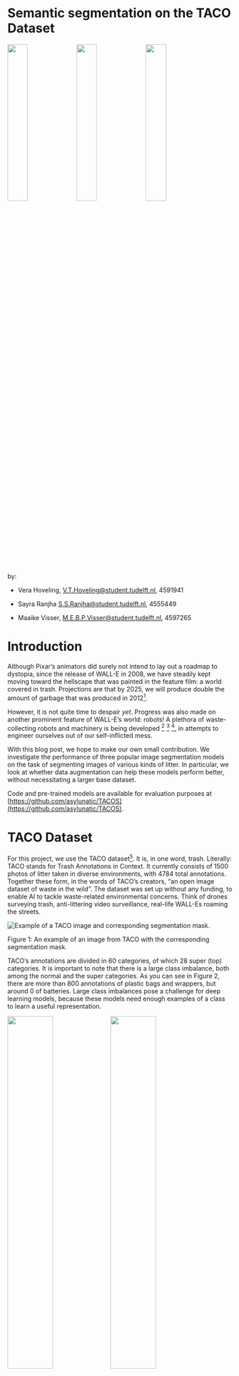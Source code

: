 


# Semantic segmentation on the TACO Dataset

<p float="left">

  <img src="figs/dataset0.png" width="30%" />

  <img src="figs/dataset1.png" width="30%" /> 

  <img src="figs/dataset2.png" width="30%" />

</p>

by: 

* Vera Hoveling, V.T.Hoveling@student.tudelft.nl, 4591941

* Sayra Ranjha S.S.Ranjha@student.tudelft.nl, 4555449

* Maaike Visser, M.E.B.P.Visser@student.tudelft.nl, 4597265


# Introduction

Although Pixar’s animators did surely not intend to lay out a roadmap to dystopia, since the release of WALL-E in 2008, we have steadily kept moving toward the hellscape that was painted in the feature film: a world covered in trash. Projections are that by 2025, we will produce double the amount of garbage that was produced in 2012[^1].

However, it is not quite time to despair _yet_. Progress was also made on another prominent feature of WALL-E’s world: robots! A plethora of waste-collecting robots and machinery is being developed [^2] [^3] [^4], in attempts to engineer ourselves out of our self-inflicted mess.

With this blog post, we hope to make our own small contribution. We investigate the performance of three popular image segmentation models on the task of segmenting images of various kinds of litter. In particular, we look at whether data augmentation can help these models perform better, without necessitating a larger base dataset.

Code and pre-trained models are available for evaluation purposes at [https://github.com/asylunatic/TACOS](https://github.com/asylunatic/TACOS). 


# TACO Dataset 

For this project, we use the TACO dataset[^5]. It is, in one word, trash. Literally: TACO stands for Trash Annotations in Context. It currently consists of 1500 photos of litter taken in diverse environments, with 4784 total annotations. Together these form, in the words of TACO’s creators, “an open image dataset of waste in the wild”. The dataset was set up without any funding, to enable AI to tackle waste-related environmental concerns. Think of drones surveying trash, anti-littering video surveillance, real-life WALL-Es roaming the streets.






![Example of a TACO image and corresponding segmentation mask.](figs/taco_image_mask_example.png "Example of a TACO image and corresponding segmentation mask.")


Figure 1: An example of an image from TACO with the corresponding segmentation mask.

TACO’s annotations are divided in 60 categories, of which 28 super (top) categories. It is important to note that there is a large class imbalance, both among the normal and the super categories. As you can see in Figure 2, there are more than 800 annotations of plastic bags and wrappers, but around 0 of batteries. Large class imbalances pose a challenge for deep learning models, because these models need enough examples of a class to learn a useful representation.

<p float="left">

  <img src="figs/super_cat_hist.png" width="45%" />

  <img src="figs/cat_hist.png" width="45%" />

</p>

Figure 2: Number of annotations per (super) class in TACO. Image taken from [http://tacodataset.org/stats](http://tacodataset.org/stats).


## Pre-processing

TACO’s annotations are in the COCO format[^6] . However, none of the models we chose to investigate work with COCO images out-of-the-box. Therefore, some preprocessing steps were needed. We:



*   Reduced the resolution of the images such that their largest dimension is 640 pixels in size, while maintaining aspect ratios, to achieve feasible training times.
*   Generated segmentation masks. In the COCO format, masks are given as a string of coordinates. However, our models take in an image tensor.
*   Set class labels for “undefined” areas. Sometimes, an area in a mask can belong to multiple classes at the same time. This can lead to strange behavior, so we mark such areas with the label ‘255’, which is ignored at training time.


# DeepLab

DeepLab is a state-of-the-art convolutional neural network for semantic image segmentation that makes use of atrous (or dilated) convolution to increase the field-of-view of filters without increasing the computational cost or number of parameters[^7]. 

Specifically, we used a PyTorch implementation of the DeepLabV3 model with a ResNet-50 backbone. Initially, we used the ResNet-101 backbone, but due to memory constraints we had to switch to ResNet-50. The PyTorch model is pre-trained on a subset of COCO train2017, using the categories present in the Pascal VOC dataset[^8]. 

The model is fine-tuned on the TACO dataset using SGD with a learning rate of 0.001 and a learning rate policy of 0.001 * (1 - iterations / max iterations)^0.9[^7]. We used a batch size of 2 as opposed to the batch size of 16 used in the original paper due to memory constraints.


## Training


### Baseline - no augmentation

First, we fine-tuned DeepLabV3 on the TACO dataset as-is with no further data augmentation. While the training and validation losses were quite low (Figure 3), the performance on the individual classes left a lot to be desired. As can be seen in Table 1, the model performs extremely well on the background (IoU of 0.98), and achieved an IoU > 0.5 for the bottle, can, carton, and cup classes, which happen to be the most common classes. The remaining classes had a rather poor performance, with most not even being predicted at all. 

<p float="left">

  <img src="figs/DeepLab.png" width="90%" />

</p>

Figure 3: The learning curve of DeepLab, using no data augmentation.


### Data augmentation - random cropping

Hoping to improve performance, we gave random cropping a try. However, as you can see in the learning curve in Figure 4, the validation loss is all over the place. The results on the test set were similarly disappointing, with the mean IoU down to 0.09 and the IoU of each class being significantly worse than before. 

In this case, the validation samples were also randomly cropped. Thinking that this caused the irregular validation loss, we fine-tuned DeepLab again using random cropping, but now leaving the validation images intact. While the validation loss is now lower than before (see Figure 5), it is still irregular and not decreasing. The performance on the test set is now slightly better, and it traded the ability to poorly recognize paper for the ability to poorly recognize bottle caps instead. 

<p float="left">

  <img src="figs/DeepLab_Random_Cropping.png" width="90%" />

</p>

Figure 4: The learning curve of DeepLab when using random cropping.

<p float="left">

  <img src="figs/DeepLab_Random_Cropping_2.png" width="90%" />

</p>

Figure 5: The learning curve of DeepLab using random cropping on training images, but not on the validation set.


### Weighted sampling

Desperate for improvement, we sought out other methods to counter the class imbalance of the TACO dataset. We tried a weighted cross-entropy loss using the inverse class frequencies as weights. This time, the validation loss curve was less irregular than before, but it was still unwilling to decrease. Although the performance on the test set is again worse than that of the first model, it is better than the random crop approaches. It also recognizes four more classes than the original model (bottle cap, lid, other plastic, and straw), where the IoU for bottle cap and other plastic is a respectable 0.14 and 0.16 respectively. While the IoU for other classes deteriorated, the IoU for plastic containers is at an all-time high of 0.50.  

<p float="left">

  <img src="figs/DeepLab_Weighted_Loss.png" width="90%" />

</p>

Figure 6: The learning curve of DeepLab when using weighted sampling.




### Data augmentations - more augmentations

As a final attempt to improve the performance of our DeepLab model on the TACO dataset, we decided to use the data augmentations as used by the authors of TACO in their Mask R-CNN implementation. These augmentations will be explained in more detail in the following section on Mask R-CNN. Unfortunately, again the performance of the model was poorer than that of the baseline model, as can be seen in Tables 1 and 2. 

<p float="left">

  <img src="figs/DeepLab_Augmented_Dataset.png" width="90%" />

</p>

Figure 7: The learning curve of DeepLab when using data augmentation.


### Conclusion 

It is evident that the class imbalance of the TACO dataset is detrimental to the performance of DeepLab on most classes in the dataset, particularly the classes with very few images. What makes matters worse is that the background class makes up the vast majority of each image, with the actual objects taking up a fraction of the image. As a result, the model only learns to predict the background and a couple of the most common classes well, namely “plastic bag & wrapper”, “bottle”, “can”, and “carton”. Notably, the second and third most common classes, “cigarette” and “unlabeled litter”,  are not learned by any of the DeepLab variations. An explanation for this might be that the former class has extremely small objects, which might be difficult to discern from the background. As for the latter class, while the objects are often small as well, the largest problem is that “unlabeled litter” is a hodgepodge of all objects that do not fit in any other category. As such, the objects are likely not very similar to each other, which can make learning this class very difficult.

It is interesting to see in Table 2 that all forms of data augmentation resulted in a worse performance than the baseline model, which is in stark contrast to our expectations. Perhaps these forms of data augmentation are simply not fit for remedying the class imbalance in the TACO dataset. Other approaches to counter the imbalance more explicitly, such as over- or undersampling, could be tried in the future. 


<table>
  <tr>
   <td>
   </td>
   <td>Normal
   </td>
   <td>Random crop
   </td>
   <td>Random crop (no crop on validation set)
   </td>
   <td>Weighted loss
   </td>
   <td>Augmentation
   </td>
  </tr>
  <tr>
   <td>Background
   </td>
   <td>0.98497
   </td>
   <td>0.971271
   </td>
   <td>0.979263
   </td>
   <td>0.980206
   </td>
   <td>0.974956
   </td>
  </tr>
  <tr>
   <td>Aluminium foil
   </td>
   <td>0
   </td>
   <td>0
   </td>
   <td>0
   </td>
   <td>0
   </td>
   <td>0
   </td>
  </tr>
  <tr>
   <td>Battery
   </td>
   <td>0
   </td>
   <td>0
   </td>
   <td>0
   </td>
   <td>0
   </td>
   <td>0
   </td>
  </tr>
  <tr>
   <td>Blister pack
   </td>
   <td>0
   </td>
   <td>0
   </td>
   <td>0
   </td>
   <td>0
   </td>
   <td>0
   </td>
  </tr>
  <tr>
   <td>Bottle
   </td>
   <td>0.735247
   </td>
   <td>0.395908
   </td>
   <td>0.516769
   </td>
   <td>0.421527
   </td>
   <td>0.475709
   </td>
  </tr>
  <tr>
   <td>Bottle cap
   </td>
   <td>0
   </td>
   <td>0
   </td>
   <td>0.027382
   </td>
   <td>0.146449
   </td>
   <td>0
   </td>
  </tr>
  <tr>
   <td>Broken glass
   </td>
   <td>0
   </td>
   <td>0
   </td>
   <td>0
   </td>
   <td>0
   </td>
   <td>0
   </td>
  </tr>
  <tr>
   <td>Can
   </td>
   <td>0.555532
   </td>
   <td>0.080671
   </td>
   <td>0.438712
   </td>
   <td>0.319014
   </td>
   <td>0.12799
   </td>
  </tr>
  <tr>
   <td>Carton
   </td>
   <td>0.56346
   </td>
   <td>0.126214
   </td>
   <td>0.332544
   </td>
   <td>0.293334
   </td>
   <td>0.226212
   </td>
  </tr>
  <tr>
   <td>Cup
   </td>
   <td>0.253962
   </td>
   <td>0.041346
   </td>
   <td>0.037928
   </td>
   <td>0.092904
   </td>
   <td>0
   </td>
  </tr>
  <tr>
   <td>Food waste
   </td>
   <td>0
   </td>
   <td>0
   </td>
   <td>0
   </td>
   <td>0
   </td>
   <td>0
   </td>
  </tr>
  <tr>
   <td>Glass jar
   </td>
   <td>0
   </td>
   <td>0
   </td>
   <td>0
   </td>
   <td>0
   </td>
   <td>0
   </td>
  </tr>
  <tr>
   <td>Lid
   </td>
   <td>0
   </td>
   <td>0
   </td>
   <td>0
   </td>
   <td>0.075601
   </td>
   <td>0
   </td>
  </tr>
  <tr>
   <td>Other plastic
   </td>
   <td>0
   </td>
   <td>0
   </td>
   <td>0
   </td>
   <td>0.16305
   </td>
   <td>0
   </td>
  </tr>
  <tr>
   <td>Paper
   </td>
   <td>0.087936
   </td>
   <td>0.047733
   </td>
   <td>0
   </td>
   <td>0.017705
   </td>
   <td>0
   </td>
  </tr>
  <tr>
   <td>Paper bag
   </td>
   <td>0
   </td>
   <td>0
   </td>
   <td>0
   </td>
   <td>0
   </td>
   <td>0
   </td>
  </tr>
  <tr>
   <td>Plastic bag & wrapper
   </td>
   <td>0.484086
   </td>
   <td>0.122013
   </td>
   <td>0.279493
   </td>
   <td>0.20816
   </td>
   <td>0.159724
   </td>
  </tr>
  <tr>
   <td>Plastic container
   </td>
   <td>0.284191
   </td>
   <td>0.0000661310055219389
   </td>
   <td>0.174681315815212
   </td>
   <td>0.503665423817259
   </td>
   <td>0
   </td>
  </tr>
  <tr>
   <td>Plastic gloves
   </td>
   <td>0
   </td>
   <td>0
   </td>
   <td>0
   </td>
   <td>0
   </td>
   <td>0
   </td>
  </tr>
  <tr>
   <td>Plastic utensils
   </td>
   <td>0
   </td>
   <td>0
   </td>
   <td>0
   </td>
   <td>0
   </td>
   <td>0
   </td>
  </tr>
  <tr>
   <td>Pop tab
   </td>
   <td>0
   </td>
   <td>0
   </td>
   <td>0
   </td>
   <td>0
   </td>
   <td>0
   </td>
  </tr>
  <tr>
   <td>Rope & strings
   </td>
   <td>0
   </td>
   <td>0
   </td>
   <td>0
   </td>
   <td>0
   </td>
   <td>0
   </td>
  </tr>
  <tr>
   <td>Scrap metal
   </td>
   <td>0
   </td>
   <td>0
   </td>
   <td>0
   </td>
   <td>0
   </td>
   <td>0
   </td>
  </tr>
  <tr>
   <td>Shoe
   </td>
   <td>0
   </td>
   <td>0
   </td>
   <td>0
   </td>
   <td>0
   </td>
   <td>0
   </td>
  </tr>
  <tr>
   <td>Squeezable tube
   </td>
   <td>0
   </td>
   <td>0
   </td>
   <td>0
   </td>
   <td>0
   </td>
   <td>0
   </td>
  </tr>
  <tr>
   <td>Straw
   </td>
   <td>0
   </td>
   <td>0
   </td>
   <td>0
   </td>
   <td>0.081429
   </td>
   <td>0
   </td>
  </tr>
  <tr>
   <td>Styrofoam piece
   </td>
   <td>0.331968
   </td>
   <td>0.162418
   </td>
   <td>0.287194
   </td>
   <td>0.030135
   </td>
   <td>0
   </td>
  </tr>
  <tr>
   <td>Unlabeled litter
   </td>
   <td>0
   </td>
   <td>0
   </td>
   <td>0
   </td>
   <td>0
   </td>
   <td>0
   </td>
  </tr>
  <tr>
   <td>Cigarette
   </td>
   <td>0
   </td>
   <td>0
   </td>
   <td>0
   </td>
   <td>0
   </td>
   <td>0
   </td>
  </tr>
</table>


Table 1: The IoU for the different DeepLab models per class


<table>
  <tr>
   <td>
   </td>
   <td>Mean IoU
   </td>
   <td>Frequency weighted IoU
   </td>
   <td>Mean Accuracy
   </td>
   <td>Pixel Accuracy
   </td>
  </tr>
  <tr>
   <td>Normal
   </td>
   <td><strong>0.20387399306541715</strong>
   </td>
   <td><strong>0.9651476099846004</strong>
   </td>
   <td><strong>0.2515695525111232</strong>
   </td>
   <td><strong>0.980938604472134</strong>
   </td>
  </tr>
  <tr>
   <td>Random crop
   </td>
   <td>0.09274474882048157
   </td>
   <td>0.9393082019789044
   </td>
   <td>0.11035002293630625
   </td>
   <td>0.9667554270737567
   </td>
  </tr>
  <tr>
   <td>Random crop (no crop on validation set)
   </td>
   <td>0.1463793855147662
   </td>
   <td>0.9525940638522274
   </td>
   <td>0.18911111717251386
   </td>
   <td>0.9730163166143371
   </td>
  </tr>
  <tr>
   <td>Weighted loss
   </td>
   <td>0.15872279081703652
   </td>
   <td>0.9527966536230024
   </td>
   <td>0.23470755680019448
   </td>
   <td>0.9691538754546601
   </td>
  </tr>
  <tr>
   <td>Augmentation
   </td>
   <td>0.09355192318774178
   </td>
   <td>0.9445820960428954
   </td>
   <td>0.10903049915810985
   </td>
   <td>0.967822758460111
   </td>
  </tr>
</table>


Table 2: The overall evaluation metrics for the different DeepLab models.


# Mask-RCNN

Mask R-CNN[^9] is a convolutional network used for object instance segmentation[^10]. It is built on top of Faster R-CNN[^11]. Faster R-CNN generates so-called Regions of Interest (ROIs) and searches for objects within these regions. For each recognized object, Faster R-CNN generates a bounding box. Mask R-CNN expands upon this approach by predicting an object mask as well.


## Implementation

We use Torchvision’s Mask R-CNN implementation[^12] (t-Mask R-CNN). This implementation comes with a number of handy utility methods for training the model, and allows us to use PyTorch functionalities such as custom DataLoaders[^13]. Additionally, t-Mask R-CNN comes with a pre-trained ResNet50 backbone. The backbone extracts the feature map on which the ROIs are based. This particular backbone is pre-trained on the COCO 2017 dataset. 


## Training

During preprocessing we already generated segmentation masks from the TACO annotations. However, t-Mask R-CNN expects more. In the following, `H` is the height of the image, `W` is the width of the image, and `M` is the number of masks.



*   `image`: a `torch tensor` of size `(H, W)`
*   `target`: a `dict` containing the following fields:
    *   `boxes`: the coordinates of the `M` bounding boxes in `[x0, y0, x1, y1]` format, ranging from `0` to `W` and `0` to `H`
    *   `labels`: the label for each bounding box
    *   `image_id`: an image identifier
    *   `area`: the area of each bounding box
    *   `iscrowd`: instances with `iscrowd=True` will be ignored during evaluation.
    *   `masks`: the segmentation mask for each object

`boxes`, `labels`, and `area` are all calculated from the `masks`, `iscrowd` is always `False`, and `image_id` is given.

While it seems straightforward, training t-Mask R-CNN at first was not an easy feat. The loss of the network would invariably blow up to infinity, without clear cause. Inspecting images did not show a clear cause: there was no visual difference between images that were used in the network right before the loss blew up and images that were used earlier.

The problem turned out to be threefold:



1. Some images contain masks that are either zero width, height, or both. Since bounding boxes are computed from the masks, this leads to degenerate bounding boxes, which then causes the loss to explode.
2. Masks with label 255 (undefined) were not filtered out, but since there were supposed to be only 29 classes (28 superclasses plus background), when the model received a mask with label 255 it did not know what to do.
3. Some masks contained only the background class, likely because they originally contained very small masks that were lost during the resolution reduction. t-Mask R-CNN was not able to deal with these images.

At first, our solution was to filter out degenerate boxes and masks with label 255 at load time. However, at times this led to case three: images with no masks whatsoever. Therefore, we resorted to computing all the valid TACO images at once, and passing only the valid images to a DataLoader. The dataset suitable for Mask R-CNN consisted of 1285 images.


## Experiments


### Evaluation metric

The Torchvision detection package that t-Mask R-CNN belongs to comes with some useful utility methods for training and evaluation. The `evaluate` method returns the _average precision_ and _average recall_ over a given set of images at different thresholds and for different bounding box sizes. For a good explanation of these metrics, see [this blog post](https://blog.zenggyu.com/en/post/2018-12-16/an-introduction-to-evaluation-metrics-for-object-detection/). For now, it is enough to know that the _precision_ is a measure of how many true positive detections the network generated, divided by the sum of all true and false positives. In other words, what fraction of detections by the network is a _real_ detection?

_Recall_ is defined as the number of true positives divided by the sum of the true positives and the false negatives. In other words: how many of the positive examples is the network able to retrieve? If you need a more intuitive illustration of precision and recall, click [here](https://medium.com/@formigone/intuitive-explanation-of-precision-and-recall-c6fba316afbe).

For the more programmatically inclined among you, this pseudocode snippet may give some clarification.

```
def precision(tp, fp):
   return tp / (tp + fp)

def recall(tp, fn)
   return tp / (tp + fn)
```

Whether or not an example counts as a true or a false positive depends on your _decision threshold_. _Average precision_ and _average recall_ are the precision and recall averaged over all relevant decision thresholds.

For an even more intuitive take: there is a tradeoff between precision and recall, but in general higher is better.


### Untrained

As a baseline, it is interesting to see how t-Mask R-CNN performs without any fine-tuning.


<table>
  <tr>
   <td>Metric
   </td>
   <td>IoU
   </td>
   <td>Area
   </td>
   <td>Max # of detections
   </td>
   <td>Value
   </td>
  </tr>
  <tr>
   <td>Average Precision
   </td>
   <td>0.50:0.95 
   </td>
   <td>all
   </td>
   <td>100
   </td>
   <td>0.000
   </td>
  </tr>
  <tr>
   <td>AP
   </td>
   <td>0.50
   </td>
   <td>all
   </td>
   <td>100
   </td>
   <td>0.000
   </td>
  </tr>
  <tr>
   <td>AP
   </td>
   <td>0.75
   </td>
   <td>all
   </td>
   <td>100
   </td>
   <td>0.000
   </td>
  </tr>
  <tr>
   <td>AP
   </td>
   <td>0.50:0.95 
   </td>
   <td>small
   </td>
   <td>100
   </td>
   <td>0.000
   </td>
  </tr>
  <tr>
   <td>AP
   </td>
   <td>0.50:0.95 
   </td>
   <td>medium
   </td>
   <td>100
   </td>
   <td>0.000
   </td>
  </tr>
  <tr>
   <td>AP
   </td>
   <td>0.50:0.95 
   </td>
   <td>large
   </td>
   <td>100
   </td>
   <td>0.000
   </td>
  </tr>
  <tr>
   <td>Average Recall
   </td>
   <td>0.50:0.95 
   </td>
   <td>all
   </td>
   <td>1
   </td>
   <td>0.000
   </td>
  </tr>
  <tr>
   <td>AR
   </td>
   <td>0.50:0.95 
   </td>
   <td>all
   </td>
   <td>10
   </td>
   <td>0.000
   </td>
  </tr>
  <tr>
   <td>AR
   </td>
   <td>0.50:0.95 
   </td>
   <td>all
   </td>
   <td>100
   </td>
   <td>0.000
   </td>
  </tr>
  <tr>
   <td>AR
   </td>
   <td>0.50:0.95 
   </td>
   <td>small
   </td>
   <td>100
   </td>
   <td>0.000
   </td>
  </tr>
  <tr>
   <td>AR
   </td>
   <td>0.50:0.95 
   </td>
   <td>medium
   </td>
   <td>100
   </td>
   <td>0.000
   </td>
  </tr>
  <tr>
   <td>AR
   </td>
   <td>0.50:0.95 
   </td>
   <td>large
   </td>
   <td>100
   </td>
   <td>0.000
   </td>
  </tr>
</table>


Table 3: The performance of Mask R-CNN before fine-tuning.

As you can see, the answer is: not very well. The average precision and recall are 0 at any threshold or bounding box size. If we look at some predicted masks we also see that they are not accurate.



![The performance of Mask R-CNN without finetuning.](figs/untrained_maskrcnn.png "The performance of Mask R-CNN without finetuning.")
Figure 8: An image, mask, and predicted mask from the untrained Mask R-CNN.


The network can already see that there is _something_, but what that something is, it hasn’t yet learned!


### 30 epochs

Next, we train for 30 epochs. We used a 80/10/10 training/validation/testing split. The results are already better. Recall and precision are still both low, but at least no longer zero!


<table>
  <tr>
   <td>Metric
   </td>
   <td>IoU
   </td>
   <td>Area
   </td>
   <td>Max # of detections
   </td>
   <td>Value
   </td>
  </tr>
  <tr>
   <td>Average Precision
   </td>
   <td>0.50:0.95 
   </td>
   <td>all
   </td>
   <td>100
   </td>
   <td>0.030
   </td>
  </tr>
  <tr>
   <td>AP
   </td>
   <td>0.50
   </td>
   <td>all
   </td>
   <td>100
   </td>
   <td>0.051
   </td>
  </tr>
  <tr>
   <td>AP
   </td>
   <td>0.75
   </td>
   <td>all
   </td>
   <td>100
   </td>
   <td>0.031
   </td>
  </tr>
  <tr>
   <td>AP
   </td>
   <td>0.50:0.95 
   </td>
   <td>small
   </td>
   <td>100
   </td>
   <td>0.011
   </td>
  </tr>
  <tr>
   <td>AP
   </td>
   <td>0.50:0.95 
   </td>
   <td>medium
   </td>
   <td>100
   </td>
   <td>0.075
   </td>
  </tr>
  <tr>
   <td>AP
   </td>
   <td>0.50:0.95 
   </td>
   <td>large
   </td>
   <td>100
   </td>
   <td>0.049
   </td>
  </tr>
  <tr>
   <td>Average Recall
   </td>
   <td>0.50:0.95 
   </td>
   <td>all
   </td>
   <td>1
   </td>
   <td>0.117
   </td>
  </tr>
  <tr>
   <td>AR
   </td>
   <td>0.50:0.95 
   </td>
   <td>all
   </td>
   <td>10
   </td>
   <td>0.154
   </td>
  </tr>
  <tr>
   <td>AR
   </td>
   <td>0.50:0.95 
   </td>
   <td>all
   </td>
   <td>100
   </td>
   <td>0.155
   </td>
  </tr>
  <tr>
   <td>AR
   </td>
   <td>0.50:0.95 
   </td>
   <td>small
   </td>
   <td>100
   </td>
   <td>0.079
   </td>
  </tr>
  <tr>
   <td>AR
   </td>
   <td>0.50:0.95 
   </td>
   <td>medium
   </td>
   <td>100
   </td>
   <td>0.301
   </td>
  </tr>
  <tr>
   <td>AR
   </td>
   <td>0.50:0.95 
   </td>
   <td>large
   </td>
   <td>100
   </td>
   <td>0.140
   </td>
  </tr>
</table>


Table 4: The performance of Mask R-CNN after being fine-tuned for 30 epochs.

The network is learning! Some output:


![The performance of Mask R-CNN after finetuning for 30 epochs.](figs/maskrcnn_30epochs.png "The performance of Mask R-CNN after finetuning for 30 epochs.")
Figure 9: An image, mask, and predicted mask predicted by Mask R-CNN trained on the dataset for 30 epochs.

Some observations: the network is mainly good at predicting when there is one large-ish object in the image, and it mainly predicts bottles and plastic bags and wrappers. This is not so strange, because as we can see from Figure 2, these are some of the most common classes.


### Augmented 17 epochs

At this point in time, we wanted to see whether using data augmentation could improve the predictions of our model. We had seen that for DeepLab, random cropping alone did not help to improve the results much. Therefore, we added more augmentations: additive Gaussian noise, Gaussian blur, a horizontal flip (applied with probability 0.5) and a vertical flip (applied with probability 0.5). These augmentations are also used by the authors of TACO in their own implementation of Mask R-CNN, and correspond to variations you would also expect to see ‘in the wild’. Figure 10 shows an augmented and a non-augmented version of an image.


![An augmented image/mask pair.](figs/data_aug.png "An augmented image/mask pair.")
![An un-augmented image/mask pair.](figs/data_aug_non.png "An un-augmented image/mask pair.")
Figure 10: An augmented and non-augmented image side by side. The top image is augmented.

We trained the model for 17 epochs with data augmentations. Our goal was to train for 30 epochs again, but we found that for an unknown reason, Google Colab (where we trained our models) disconnected after 5-8 epochs. Therefore, in light of time, we eventually decided to stop training at 17 epochs. We feel this decision is justified, since the average precision and average recall had not improved in several epochs. The performance of the model trained with data augmentation can be seen in Table 5.


<table>
  <tr>
   <td>Metric
   </td>
   <td>IoU
   </td>
   <td>Area
   </td>
   <td>Max # of detections
   </td>
   <td>Value
   </td>
  </tr>
  <tr>
   <td>Average Precision
   </td>
   <td>0.50:0.95 
   </td>
   <td>all
   </td>
   <td>100
   </td>
   <td>0.026
   </td>
  </tr>
  <tr>
   <td>AP
   </td>
   <td>0.50
   </td>
   <td>all
   </td>
   <td>100
   </td>
   <td>0.045
   </td>
  </tr>
  <tr>
   <td>AP
   </td>
   <td>0.75
   </td>
   <td>all
   </td>
   <td>100
   </td>
   <td>0.025
   </td>
  </tr>
  <tr>
   <td>AP
   </td>
   <td>0.50:0.95 
   </td>
   <td>small
   </td>
   <td>100
   </td>
   <td>0.003
   </td>
  </tr>
  <tr>
   <td>AP
   </td>
   <td>0.50:0.95 
   </td>
   <td>medium
   </td>
   <td>100
   </td>
   <td>0.063
   </td>
  </tr>
  <tr>
   <td>AP
   </td>
   <td>0.50:0.95 
   </td>
   <td>large
   </td>
   <td>100
   </td>
   <td>0.058
   </td>
  </tr>
  <tr>
   <td>Average Recall
   </td>
   <td>0.50:0.95 
   </td>
   <td>all
   </td>
   <td>1
   </td>
   <td>0.083
   </td>
  </tr>
  <tr>
   <td>AR
   </td>
   <td>0.50:0.95 
   </td>
   <td>all
   </td>
   <td>10
   </td>
   <td>0.119
   </td>
  </tr>
  <tr>
   <td>AR
   </td>
   <td>0.50:0.95 
   </td>
   <td>all
   </td>
   <td>100
   </td>
   <td>0.120
   </td>
  </tr>
  <tr>
   <td>AR
   </td>
   <td>0.50:0.95 
   </td>
   <td>small
   </td>
   <td>100
   </td>
   <td>0.125
   </td>
  </tr>
  <tr>
   <td>AR
   </td>
   <td>0.50:0.95 
   </td>
   <td>medium
   </td>
   <td>100
   </td>
   <td>0.226
   </td>
  </tr>
  <tr>
   <td>AR
   </td>
   <td>0.50:0.95 
   </td>
   <td>large
   </td>
   <td>100
   </td>
   <td>0.171
   </td>
  </tr>
</table>
Table 5: The performance of Mask R-CNN after being fine-tuned for 18 epochs on an augmented dataset.

As you can see, the performance with data augmentation is pretty similar to the performance without data augmentation. At first, this confused us, but then (while writing this blog), we realised we had a mistake: we used a DataLoader that samples _without replacement_. This means that the augmented images were not actually _added_ to the dataset, but came _in place of it_. Instead of increasing our dataset, we merely altered it, making it harder for the network to learn salient features. Sadly, this means we are not able to draw conclusions on the effectiveness of the data augmentation, but it is an important lesson on carefully defining your parameters.

Regardless, a predicted image can be seen in Figure 11. Visually, the mask seems similar in quality to that of the model trained on the regular dataset.




![ An image, mask, and predicted mask predicted by Mask R-CNN trained on the dataset for 30 epochs](figs/maskrcnn_aug_pred.png " An image, mask, and predicted mask predicted by Mask R-CNN trained on the dataset for 30 epochs")
Figure 11: An image, mask, and predicted mask predicted by Mask R-CNN trained on the dataset for 30 epochs.


### Discussion

It seems that t-Mask R-CNN is reasonably suited for learning the trash detection task. Sadly, because of a combination of issues with the dataset and human error, we were not able to investigate beyond a surface level exploration.


# U-net 


### About U-net

U-Net[^14] is a convolutional neural network that was developed for the classification of images in biomedical tasks and designed to work with fewer training images while yielding more precise segmentations. The architecture proved to generalize very well and is also successfully applied in a wide variety of tasks, such as pixel-wise regression[^15], learning 3D segmentations[^16] and image segmentation on ImageNet[^17]. We thus had good hopes for U-net to perform well on the TACO dataset.

For this experiment, we adapted our PyTorch U-net implementation we made for the reproduction project of the TU Delft Deep Learning course (CS4240). The original report and code for that project can be found on [reproducedpapers.org](https://reproducedpapers.org/papers/HCCpp9BNEnUl0z6moLmg#rztA9goB4I5S1YB8Ah4up). The U-net implementation required a few minor adaptations in order to handle the TACO dataset, such as the dimensions of the output layer and adaptations to the loss function to ignore the 255 class (which TACO uses for overlapping/unclear classes, but would cause complications in PyTorch). Aside from these changes we have stuck to the implementation of the reproduction. Images were zero-padded as u-net shrinks dimensions due to the non-padded convolutions. The original work pads by mirroring the image at the borders, but we considered that less appropriate for non-biomedical images (one can imagine this could result in oddly-shaped trash).


### Training

Training U-Net for the TACO dataset turned out to be a bumpy road to nowhere. After some initial training rounds, using SGD with a learning rate of 0.0001 and momentum of 0.99, the output seemed to converge at a consistent ‘all is background-class’ prediction for each and every pixel. The learning curve also showed consistent convergence of the validation loss around a loss of about 0.3, this can be observed in Figure 12

![alt_text](figs/unet_training_alldataset10eps_convergesat0p3.png "Learning curve U-net")

Figure 12: learning curve of U-net on the TACO dataset,the validation loss converges around 0.3.

Unsure if perhaps something had gone wrong in adapting the implementation we tried to overfit the network on a single image, which did work. The network was completely able to reproduce a single output, as can be seen in Figure 13. The top image is the original label, the bottom is the network prediction after overfitting of a dataset of only this image (due to the unpadded convolutions, the output is cropped to some extent).

![Overfitted output](figs/unet_overfitted.png "Overfitted output")

Figure 13: Segmentation mask produced by U-Net overfit one a single image. The top image is the ground-truth segmentation mask, the bottom image is the network prediction.

At first we tried to remedy this issue using different optimizers during training, such as Adadelta, but to no avail. Tweaking the learning rate and the learning rate scheduler did not change the all-background predictions into anything more meaningful either. 

At this point, we started to suspect that the large class imbalance in the dataset, combined with the large variety within classes, was hindering the learning. For example, the largest superclass, ‘Plastic bag & wrapper’, contains garbage bags, potato chips bags, transparent plastic bags and small pieces of wrapper. These are all very different yet belong to the same class, of which not too many samples were present anyway: even though it is the largest superclass, it contains a little over 400 images. In addition, in a lot of images, the annotated parts are very small, see Figure 14.

<p float="left">

  <img src="figs/example_smol1.png" width="45%" />

  <img src="figs/example_smol2.png" width="45%" />

</p>

Figure 14: Examples from TACO with very small litter items.

After inspecting such images, one might see why the network would find a comfortable local minimum when predicting “all background” for each sample. We started to suspect that U-Net, with its large number of parameters was a bit too much of a beast for the delicately composed and rather small TADO dataset. We therefore augmented the dataset, using random crops and random rotations. Unfortunately, this did not help either. The validation loss continued to settle for roughly a 0.3 loss and upon inspection, all predictions on the test set would still be “all background”. Learning with data augmentation on a single class did not bring any relief either. We therefore have to conclude that the U-Net architecture, although robust, generalizable and designed for smaller datasets, is an insufficient architecture to capture the intricacies of this small dataset with large variety.


### Conclusion

After eliminating various reasons for the consistent convergence at local minima, we conclude that U-net is not fit for the task of trash detection with the TACO dataset. This is possibly due to its large number of parameters in combination with the small but versatile dataset.


# Discussion & Conclusion

Our original goal with this project was to compare the performance of three different image segmentation models on a small, imbalanced dataset, and investigate how different data augmentation techniques could help remedy the class imbalances. 

During the project, we encountered a number of issues. It turns out that training models on “non-standard” datasets is less trivial than we initially thought. Both the dataset and some of the models required quite a bit of tweaking to play nice together. Even then, comparing outputs is difficult: t-Mask R-CNN does not return training or evaluation losses, DeepLab and U-Net do not return AP metrics.

This relates to a problem with our approach: too much experimentation and not enough structure. In the beginning of our project, we were very focused on exploring the options and making the different models work with our dataset. However, this caused us to lose sight of the overall picture: how we would compare the results and how we would systematically investigate the effect of different data augmentations. It is an important lesson to draw: experimentation and exploration is important, but it must be backed up by a more structured plan.


# Recommendations

From our experiences with the TACO dataset we formulate the following recommendations:


### Add more samples to the dataset

The dataset in its current form is rather small, which is, in essence, relatively easy to remedy: add more samples. However, due to the labour-intensive annotation system, we understand that this is easier said than done. 


### Balance classes

In order to more efficiently improve the dataset than just brute-forcing in more images, we would recommend adding new annotated samples to the underrepresented classes first. For example, the battery superclass now has 2 samples, which would make that class benefit much more from additional samples than the largest superclass of 400 samples


# Future Work


### Additional models

There are many more network architectures that could possibly be suitable for learning trash detection with the TACO dataset. We have only tried three, with mixed results, so further studies would be interesting. We’d recommend the following models for further investigation: YoloV4[^18], Shift-invariant CNN[^19], SSD[^20] and RetinaNet[^21].


### Object tracking 

In order to enable a real WALL-E, one would ideally extend the segmentation to object tracking. It would be an interesting direction for future work to investigate Deep SORT[^22] for this purpose, which has proven to be very fast and can achieve frame rates up to 16 fps!


<!-- Footnotes themselves at the bottom. -->
## Notes

[^1]:
     Hoornweg, D., & Bhada-Tata, P. (2012). What a waste: a global review of solid waste management.

[^2]:
     Design, A., Shovava, Day, T., Comma, & Colorsheets, V. (2019, May 13). Chicago Has Launched a Trash-Eating River Robot That Anyone Can Pilot Remotely. Retrieved July 01, 2020, from https://mymodernmet.com/trash-collecting-robot-chicago-river/

[^3]:
     The Ocean Cleanup. (2020, June 26). Retrieved July 01, 2020, from https://theoceancleanup.com/

[^4]:
     Rooma: Vergeet stofzuigen. (n.d.). Retrieved July 01, 2020, from https://www.irobot.nl/nl-NL/roomba/i-serie

[^5]:
     Pedro F Proença, & Pedro Simões (2020). TACO: Trash Annotations in Context for Litter DetectionarXiv preprint arXiv:2003.06975.

[^6]:
     [https://cocodataset.org/#format-data](https://cocodataset.org/#format-data)

[^7]:
     Chen, L. C., Papandreou, G., Schroff, F., & Adam, H. (2017). Rethinking atrous convolution for semantic image segmentation. _arXiv preprint arXiv:1706.05587_.

[^8]:
     [https://pytorch.org/hub/pytorch_vision_deeplabv3_resnet101/](https://pytorch.org/hub/pytorch_vision_deeplabv3_resnet101/)

[^9]:
     He, K., Gkioxari, G., Dollár, P., & Girshick, R. (2017). Mask r-cnn. In _Proceedings of the IEEE international conference on computer vision_ (pp. 2961-2969).

[^10]:
     Mittal, A. (2019, June 17). Instance segmentation using Mask R-CNN. Retrieved July 01, 2020, from https://towardsdatascience.com/instance-segmentation-using-mask-r-cnn-7f77bdd46abd

[^11]:
     Ren, S., He, K., Girshick, R., & Sun, J. (2015). Faster r-cnn: Towards real-time object detection with region proposal networks. In _Advances in neural information processing systems_ (pp. 91-99).

[^12]:
     [https://github.com/pytorch/vision/blob/master/torchvision/models/detection/mask_rcnn.py](https://github.com/pytorch/vision/blob/master/torchvision/models/detection/mask_rcnn.py)

[^13]:
     [https://pytorch.org/docs/stable/data.html#torch.utils.data.DataLoader](https://pytorch.org/docs/stable/data.html#torch.utils.data.DataLoader)

[^14]:
     Ronneberger, O., Fischer, P., & Brox, T. (2015). U-net: Convolutional networks for biomedical image segmentation. In International Conference on Medical image computing and computer-assisted intervention (pp. 234–241).

[^15]:
     Yao, W., Zeng, Z., Lian, C., & Tang, H. (2018). Pixel-wise regression using U-Net and its application on pansharpeningNeurocomputing, 312, 364–371.

[^16]:
     Abdulkadir, A., Lienkamp, S., Brox, T., & Ronneberger, O. (2016). 3D U-Net: learning dense volumetric segmentation from sparse annotation. In International conference on medical image computing and computer-assisted intervention (pp. 424–432).

[^17]:
     Iglovikov, V., & Shvets, A. (2018). Ternausnet: U-net with vgg11 encoder pre-trained on imagenet for image segmentation, arXiv preprint arXiv:1801.05746.

[^18]:
     Bochkovskiy, A., Wang, C.Y., & Liao, H.Y. (2020). YOLOv4: Optimal Speed and Accuracy of Object DetectionarXiv preprint arXiv:2004.10934.

[^19]:
     Zhang, R. (2019). Making convolutional networks shift-invariant againarXiv preprint arXiv:1904.11486.

[^20]:
     Liu, W., Anguelov, D., Erhan, D., Szegedy, C., Reed, S., Fu, C.Y., & Berg, A. (2016). Ssd: Single shot multibox detector. In European conference on computer vision (pp. 21–37).

[^21]:
     Lin, T.Y., Goyal, P., Girshick, R., He, K., & Dollár, P. (2017). Focal loss for dense object detection. In Proceedings of the IEEE international conference on computer vision (pp. 2980–2988).

[^22]:
     Wojke, N., Bewley, A., & Paulus, D. (2017). Simple online and realtime tracking with a deep association metric. In 2017 IEEE international conference on image processing (ICIP) (pp. 3645–3649).
